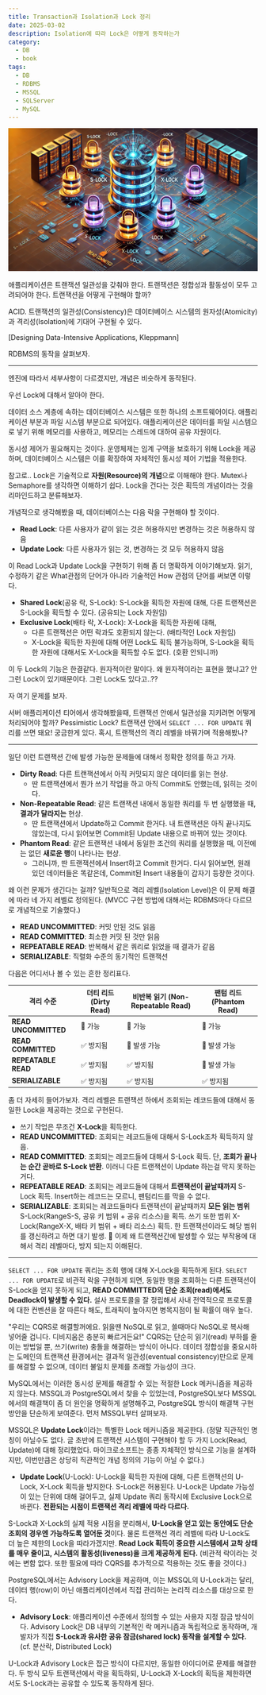 ```yaml
---
title: Transaction과 Isolation과 Lock 정리
date: 2025-03-02
description: Isolation에 따라 Lock은 어떻게 동작하는가
category:
  - DB
  - book
tags:
  - DB
  - RDBMS
  - MSSQL
  - SQLServer
  - MySQL
---
```

![](img/isolation_header.webp)

애플리케이션은 트랜잭션 일관성을 갖춰야 한다. 트랜잭션은 정합성과 활동성이 모두 고려되어야 한다. 트랜잭션을 어떻게 구현해야 할까?

ACID. 트랜잭션의 일관성(Consistency)은 데이터베이스 시스템의 원자성(Atomicity)과 격리성(Isolation)에 기대어 구현될 수 있다.

[Designing Data-Intensive Applications, Kleppmann]

RDBMS의 동작을 살펴보자.

---

엔진에 따라서 세부사항이 다르겠지만, 개념은 비슷하게 동작된다.

우선 Lock에 대해서 알아야 한다.

데이터 소스 계층에 속하는 데이터베이스 시스템은 또한 하나의 소프트웨어이다. 애플리케이션 부분과 파일 시스템 부분으로 되어있다. 애플리케이션은 데이터를 파일 시스템으로 넣기 위해 메모리를 사용하고, 메모리는 스레드에 대하여 공유 자원이다.

동시성 제어가 필요해지는 것이다. 운영체제는 임계 구역을 보호하기 위해 Lock을 제공하며, 데이터베이스 시스템은 이를 확장하여 자체적인 동시성 제어 기법을 적용한다.

참고로.. Lock은 기술적으로 **자원(Resource)의 개념**으로 이해해야 한다. Mutex나 Semaphore를 생각하면 이해하기 쉽다. Lock을 건다는 것은 획득의 개념이라는 것을 리마인드하고 분류해보자.

개념적으로 생각해봤을 때, 데이터베이스는 다음 락을 구현해야 할 것이다.

- **Read Lock**: 다른 사용자가 같이 읽는 것은 허용하지만 변경하는 것은 허용하지 않음
- **Update Lock**: 다른 사용자가 읽는 것, 변경하는 것 모두 허용하지 않음

이 Read Lock과 Update Lock을 구현하기 위해 좀 더 명확하게 이야기해보자. 읽기, 수정하기 같은 What관점의 단어가 아니라 기술적인 How 관점의 단어를 써보면 이렇다.

- **Shared Lock**(공유 락, S-Lock): S-Lock을 획득한 자원에 대해, 다른 트랜잭션은 S-Lock을 획득할 수 있다. (공유되는 Lock 자원임)
- **Exclusive Lock**(배타 락, X-Lock): X-Lock을 획득한 자원에 대해,
  - 다른 트랜잭션은 어떤 락과도 호환되지 않는다. (배타적인 Lock 자원임)
  - X-Lock을 획득한 자원에 대해 어떤 Lock도 획득 불가능하며, S-Lock을 획득한 자원에 대해서도 X-Lock을 획득할 수도 없다. (호환 안되니까)

이 두 Lock의 기능은 한결같다. 원자적이란 말이다. 왜 원자적이라는 표현을 했냐고? 안그런 Lock이 있기때문이다. 그런 Lock도 있다고..??

자 여기 문제를 보자.

서버 애플리케이션 티어에서 생각해봤을때, 트랜잭션 안에서 일관성을 지키려면 어떻게 처리되어야 할까? Pessimistic Lock? 트랜잭션 안에서 `SELECT ... FOR UPDATE` 쿼리를 쓰면 돼요! 궁금한게 있다. 혹시, 트랜잭션의 격리 레벨을 바꿔가며 적용해봤나?

---

일단 이런 트랜잭션 간에 발생 가능한 문제들에 대해서 정확한 정의를 하고 가자.

- **Dirty Read**: 다른 트랜잭션에서 아직 커밋되지 않은 데이터를 읽는 현상.
  - 딴 트랜잭션에서 뭔가 쓰기 작업을 하고 아직 Commit도 안했는데, 읽히는 것이다.
- **Non-Repeatable Read**: 같은 트랜잭션 내에서 동일한 쿼리를 두 번 실행했을 때, **결과가 달라지는** 현상.
  - 딴 트랜잭션에서 Update하고 Commit 한거다. 내 트랜잭션은 아직 끝나지도 않았는데, 다시 읽어보면 Commit된 Update 내용으로 바뀌어 있는 것이다.
- **Phantom Read**: 같은 트랜잭션 내에서 동일한 조건의 쿼리를 실행했을 때, 이전에는 없던 **새로운 행**이 나타나는 현상.
  - 그러니까, 딴 트랜잭션에서 Insert하고 Commit 한거다. 다시 읽어보면, 원래 있던 데이터들은 똑같은데, Commit된 Insert 내용들이 갑자기 등장한 것이다.

왜 이런 문제가 생긴다는 걸까? 일반적으로 격리 레벨(Isolation Level)은 이 문제 해결에 따라 네 가지 레벨로 정의된다. (MVCC 구현 방법에 대해서는 RDBMS마다 다르므로 개념적으로 기술했다.)

- **READ UNCOMMITTED**: 커밋 안된 것도 읽음
- **READ COMMITTED**: 최소한 커밋 된 것만 읽음
- **REPEATABLE READ**: 반복해서 같은 쿼리로 읽었을 때 결과가 같음
- **SERIALIZABLE**: 직렬화 수준의 동기적인 트랜잭션

다음은 어디서나 볼 수 있는 흔한 정리표다.

| 격리 수준                | 더티 리드 (Dirty Read) | 비반복 읽기 (Non-Repeatable Read) | 팬텀 리드 (Phantom Read) |
| -------------------- | ------------------ | ---------------------------- | -------------------- |
| **READ UNCOMMITTED** | 🛑 가능              | 🛑 가능                        | 🛑 가능                |
| **READ COMMITTED**   | ✅ 방지됨              | 🛑 발생 가능                     | 🛑 발생 가능             |
| **REPEATABLE READ**  | ✅ 방지됨              | ✅ 방지됨                        | 🛑 발생 가능             |
| **SERIALIZABLE**     | ✅ 방지됨              | ✅ 방지됨                        | ✅ 방지됨                |

좀 더 자세히 들어가보자. 격리 레벨은 트랜잭션 하에서 조회되는 레코드들에 대해서 동일한 Lock을 제공하는 것으로 구현된다.

- 쓰기 작업은 무조건 **X-Lock**을 획득한다.
- **READ UNCOMMITTED**: 조회되는 레코드들에 대해서 S-Lock조차 획득하지 않음.
- **READ COMMITTED**: 조회되는 레코드들에 대해서 S-Lock 획득. 단, **조회가 끝나는 순간 곧바로 S-Lock 반환**. 이러니 다른 트랜잭션이 Update 하는걸 막지 못하는거다.
- **REPEATABLE READ**: 조회되는 레코드들에 대해서 **트랜잭션이 끝날때까지** S-Lock 획득. Insert하는 레코드는 모르니, 팬텀리드를 막을 수 없다.
- **SERIALIZABLE**: 조회되는 레코드들마다 트랜잭션이 끝날때까지 **모든 읽는 범위** S-Lock(RangeS-S, 공유 키 범위 + 공유 리소스)을 획득. 쓰기 또한 범위 X-Lock(RangeX-X, 배타 키 범위 + 배타 리소스) 획득. 한 트랜잭션이라도 해당 범위를 갱신하려고 하면 대기 발생.

이제 왜 트랜잭션간에 발생할 수 있는 부작용에 대해서 격리 레벨마다, 방지 되는지 이해된다.

---

`SELECT ... FOR UPDATE` 쿼리는 조회 행에 대해 X-Lock을 획득하게 된다. `SELECT ... FOR UPDATE`로 비관적 락을 구현하게 되면, 동일한 행을 조회하는 다른 트랜잭션이 S-Lock을 얻지 못하게 되고, **READ COMMITTED의 단순 조회(read)에서도 Deadlock이 발생할 수 있다.** 설사 프로토콜을 잘 정립해서 사내 전역적으로 프로토콜에 대한 컨벤션을 잘 따른다 해도, 트래픽이 높아지면 병목지점이 될 확률이 매우 높다.

"우리는 CQRS로 해결할꺼에요. 읽을땐 NoSQL로 읽고, 쓸때마다 NoSQL로 복사해 넣어줄 겁니다. 디비지움은 충분히 빠르거든요!" CQRS는 단순히 읽기(read) 부하를 줄이는 방법일 뿐, 쓰기(write) 충돌을 해결하는 방식이 아니다. 데이터 정합성을 중요시하는 도메인의 트랜잭션 환경에서는 결과적 일관성(eventual consistency)만으로 문제를 해결할 수 없으며, 데이터 불일치 문제를 초래할 가능성이 크다.

MySQL에서는 이러한 동시성 문제를 해결할 수 있는 적절한 Lock 메커니즘을 제공하지 않는다. MSSQL과 PostgreSQL에서 찾을 수 있었는데, PostgreSQL보다 MSSQL에서의 해결책이 좀 더 원인을 명확하게 설명해주고, PostgreSQL 방식이 해결책 구현 방안을 단순하게 보여준다. 먼저 MSSQL부터 살펴보자.

MSSQL은 **Update Lock**이라는 특별한 Lock 메커니즘을 제공한다. (정말 직관적인 명칭이 아닐수도 없다. 글 초반에 트랜잭션 시스템이 구현해야 할 두 가지 Lock(Read, Update)에 대해 정리했었다. 마이크로소프트는 종종 자체적인 방식으로 기능을 설계하지만, 이번만큼은 상당히 직관적인 개념 정의의 기능이 아닐 수 없다.)

- **Update Lock**(U-Lock): U-Lock을 획득한 자원에 대해, 다른 트랜잭션의 U-Lock, X-Lock 획득을 방지한다. S-Lock은 허용된다. U-Lock은 Update 가능성이 있는 단위에 대해 걸어두고, 실제 Update 쿼리 동작시에 Exclusive Lock으로 바뀐다. **전환되는 시점이 트랜잭션 격리 레벨에 따라 다르다.**

S-Lock과 X-Lock의 실제 적용 시점을 분리해서, **U-Lock을 얻고 있는 동안에도 단순 조회의 경우엔 가능하도록 열어둔 것**이다. 물론 트랜잭션 격리 레벨에 따라 U-Lock도 더 높은 제한의 Lock을 따라가겠지만. **Read Lock 획득이 중요한 시스템에서 교착 상태를 매우 줄이고, 시스템의 활동성(liveness)을 크게 제공하게 된다.** (비관적 락이라는 것에는 변함 없다. 또한 필요에 따라 CQRS를 추가적으로 적용하는 것도 좋을 것이다.)

PostgreSQL에서는 Advisory Lock을 제공하며, 이는 MSSQL의 U-Lock과는 달리, 데이터 행(row)이 아닌 애플리케이션에서 직접 관리하는 논리적 리소스를 대상으로 한다.

- **Advisory Lock**: 애플리케이션 수준에서 정의할 수 있는 사용자 지정 잠금 방식이다. Advisory Lock은 DB 내부의 기본적인 락 메커니즘과 독립적으로 동작하며, 개발자가 직접 **S-Lock과 유사한 공유 잠금(shared lock) 동작을 설계할 수 있다.** (cf. 분산락, Distributed Lock)

U-Lock과 Advisory Lock은 접근 방식이 다르지만, 동일한 아이디어로 문제를 해결한다.  두 방식 모두 트랜잭션에서 락을 획득하되, U-Lock과 X-Lock의 획득을 제한하면서도 S-Lock과는 공유할 수 있도록 동작하게 된다.
